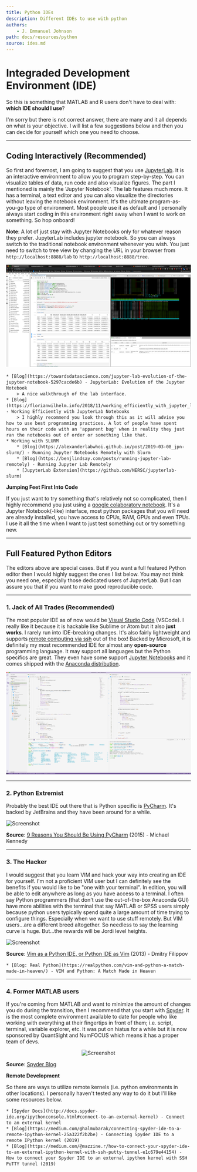 ```yaml
---
title: Python IDEs
description: Different IDEs to use with python
authors:
    - J. Emmanuel Johnson
path: docs/resources/python
source: ides.md
---
```


# Integraded Development Environment (IDE)

So this is something that MATLAB and R users don't have to deal with: **which IDE should I use**?

I'm sorry but there is not correct answer, there are many and it all depends on what is your objective. I will list a few suggestions below and then you can decide for yourself which one you need to choose.


---
## Coding Interactively (**Recommended**)

So first and foremost, I am going to suggest that you use [JupyterLab](https://jupyterlab.readthedocs.io/en/stable/). It is an interactive environment to allow you to program step-by-step. You can visualize tables of data, run code and also visualize figures. The part I mentioned is mainly the 'Jupyter Notebook'. The lab features much more. It has a terminal, a text editor and you can also visualize the directories without leaving the notebook environment. It's the ultimate program-as-you-go type of environment. Most people use it as default and I personally always start coding in this environment right away when I want to work on something. So hop onboard!

**Note**: A lot of just stay with Jupyter Notebooks only for whatever reason they prefer. JupyterLab includes jupyter notebook. So you can always switch to the traditional notebook environment whenever you wish. You just need to switch to tree view by changing the URL in your browser from `http://localhost:8888/lab` to `http://localhost:8888/tree`.

![Screenshot](./pics/jupyterlab.png)



```{admonition} Resources
* [Blog](https://towardsdatascience.com/jupyter-lab-evolution-of-the-jupyter-notebook-5297cacde6b) - JupyterLab: Evolution of the Jupyter Notebook
    > A nice walkthrough of the lab interface.
* [Blog](https://florianwilhelm.info/2018/11/working_efficiently_with_jupyter_lab/) - Working Efficiently with JupyterLab Notebooks
    > I highly recommend you look through this as it will advise you how to use best programming practices. A lot of people have spent hours on their code with an 'apparent bug' when in reality they just ran the notebooks out of order or something like that.
* Working with SLURM
    * [Blog](https://alexanderlabwhoi.github.io/post/2019-03-08_jpn-slurm/) - Running Jupyter Notebooks Remotely with Slurm
    * [Blog](https://benjlindsay.com/posts/running-jupyter-lab-remotely) - Running Jupyter Lab Remotely
    * [JupyterLab Extension](https://github.com/NERSC/jupyterlab-slurm)
```


**Jumping Feet First Into Code**

If you just want to try something that's relatively not so complicated, then I highly recommend you just using a [google colaboratory notebook](https://colab.research.google.com/). It's a Jupyter Notebook(-like) interface, most python packages that you will need are already installed, you have access to CPUs, RAM, GPUs and even TPUs. I use it all the time when I want to just test something out or try something new.

---

## Full Featured Python Editors

The editors above are special cases. But if you want a full featured Python editor then I would highly suggest the ones I list below. You may not think you need one, especially those dedicated users of JupyterLab. But I can assure you that if you want to make good reproducible code.

---

### 1. Jack of All Trades (**Recommended**)

The most popular IDE as of now would be [Visual Studio Code](https://code.visualstudio.com/) (VSCode). I really like it because it is hackable like Sublime or Atom but it also **just works**. I rarely run into IDE-breaking changes. It's also fairly lightweight and supports [remote computing via ssh](https://code.visualstudio.com/docs/remote/ssh) out of the box! Backed by Microsoft, it is definitely my most recommended IDE for almost any **open-source** programming language. It may support all languages but the Python specifics are great. They even have some support [Jupyter Notebooks](https://code.visualstudio.com/docs/python/jupyter-support) and it comes shipped with the [Anaconda distribution](https://www.anaconda.com/distribution/).


![Screenshot](./pics/vscode.png)

---

### 2. Python Extremist

Probably the best IDE out there that is Python specific is [PyCharm](https://www.jetbrains.com/pycharm/). It's backed by JetBrains and they have been around for a while.


![Screenshot](https://michaelckennedy.files.wordpress.com/2015/11/why-pycharm-cover-image.png)


**Source**: [9 Reasons You Should Be Using PyCharm](https://blog.michaelckennedy.net/2015/11/19/9-reasons-you-should-be-using-pycharm/) (2015) - Michael Kennedy


---

### 3. The Hacker

I would suggest that you learn VIM and hack your way into creating an IDE for yourself. I'm not a proficient VIM user but I can definitely see the benefits if you would like to be "one with your terminal". In edition, you will be able to edit anywhere as long as you have access to a terminal. I often say Python programmers (that don't use the out-of-the-box Anaconda GUI) have more abilities with the terminal that say MATLAB or SPSS users simply because python users typically spend quite a large amount of time trying to configure things. Especially when we want to use stuff remotely. But VIM users...are a different breed altogether. So needless to say the learning curve is huge. But...the rewards will be Jordi level heights.

![Screenshot](https://d3nmt5vlzunoa1.cloudfront.net/pycharm/files/2013/06/vim3-1024x748.gif)


**Source**: [Vim as a Python IDE, or Python IDE as Vim](https://blog.jetbrains.com/pycharm/2013/06/vim-as-a-python-ide-or-python-ide-as-vim/) (2013) - Dmitry Filippov


```{admonition} Resources
* [Blog: Real Python](https://realpython.com/vim-and-python-a-match-made-in-heaven/) - VIM and Python: A Match Made in Heaven 
```

---

### 4. Former MATLAB users

If you're coming from MATLAB and want to minimize the amount of changes you do during the transition, then I recommend that you start with [Spyder](https://www.spyder-ide.org/). It is the most complete environment available to date for people who like working with everything at their fingertips in front of them; i.e. script, terminal, variable explorer, etc. It was put on hiatus for a while but it is now sponsored by QuantSight and NumFOCUS which means it has a proper team of devs. 

<center>

![Screenshot](https://pbs.twimg.com/media/D7HozakXoAEeaWC.png)

</center>

**Source**: [Spyder Blog](https://www.spyder-ide.org/)


**Remote Development**

So there are ways to utilize remote kernels (i.e. python environments in other locations). I personally haven't tested any way to do it but I'll like some resources below.

```{admonition} Resources
* [Spyder Docs](http://docs.spyder-ide.org/ipythonconsole.html#connect-to-an-external-kernel) - Connect to an external kernel
* [Blog](https://medium.com/@halmubarak/connecting-spyder-ide-to-a-remote-ipython-kernel-25a322f2b2be) - Connecting Spyder IDE to a remote IPython kernel (2019)
* [Blog](https://medium.com/@mazzine.r/how-to-connect-your-spyder-ide-to-an-external-ipython-kernel-with-ssh-putty-tunnel-e1c679e44154) - How to connect your Spyder IDE to an external ipython kernel with SSH PuTTY tunnel (2019)
```